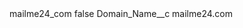 <?xml version="1.0" encoding="UTF-8"?>
<CustomMetadata xmlns="http://soap.sforce.com/2006/04/metadata" xmlns:xsi="http://www.w3.org/2001/XMLSchema-instance" xmlns:xsd="http://www.w3.org/2001/XMLSchema">
    <label>mailme24_com</label>
    <protected>false</protected>
    <values>
        <field>Domain_Name__c</field>
        <value xsi:type="xsd:string">mailme24.com</value>
    </values>
</CustomMetadata>
